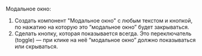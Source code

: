 Модальное окно:
1. Создать компонент "Модальное окно" с любым текстом и кнопкой, по нажатию на которую это “модальное окно” будет закрываться.
2. Сделать кнопку, которая показывается всегда. Это переключатель (toggle) — при клике на неё “модальное окно” должно показываться или скрываться.

